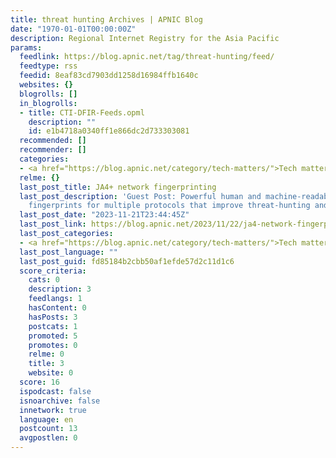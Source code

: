 ```yaml
---
title: threat hunting Archives | APNIC Blog
date: "1970-01-01T00:00:00Z"
description: Regional Internet Registry for the Asia Pacific
params:
  feedlink: https://blog.apnic.net/tag/threat-hunting/feed/
  feedtype: rss
  feedid: 8eaf83cd7903dd1258d16984ffb1640c
  websites: {}
  blogrolls: []
  in_blogrolls:
  - title: CTI-DFIR-Feeds.opml
    description: ""
    id: e1b4718a0340ff1e866dc2d733303081
  recommended: []
  recommender: []
  categories:
  - <a href="https://blog.apnic.net/category/tech-matters/">Tech matters</a>
  relme: {}
  last_post_title: JA4+ network fingerprinting
  last_post_description: 'Guest Post: Powerful human and machine-readable network
    fingerprints for multiple protocols that improve threat-hunting and analysis.'
  last_post_date: "2023-11-21T23:44:45Z"
  last_post_link: https://blog.apnic.net/2023/11/22/ja4-network-fingerprinting/
  last_post_categories:
  - <a href="https://blog.apnic.net/category/tech-matters/">Tech matters</a>
  last_post_language: ""
  last_post_guid: fd85184b2cbb50af1efde57d2c11d1c6
  score_criteria:
    cats: 0
    description: 3
    feedlangs: 1
    hasContent: 0
    hasPosts: 3
    postcats: 1
    promoted: 5
    promotes: 0
    relme: 0
    title: 3
    website: 0
  score: 16
  ispodcast: false
  isnoarchive: false
  innetwork: true
  language: en
  postcount: 13
  avgpostlen: 0
---
```

